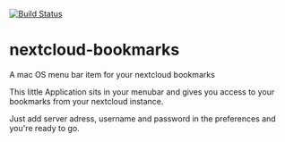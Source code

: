 [![Build Status](https://travis-ci.org/richardklose/nextcloud-bookmarks.svg?branch=develop)](https://travis-ci.org/richardklose/nextcloud-bookmarks)
# nextcloud-bookmarks
A mac OS menu bar item for your nextcloud bookmarks

This little Application sits in your menubar and gives you access to your bookmarks from your nextcloud instance.

Just add server adress, username and password in the preferences and you're ready to go.
